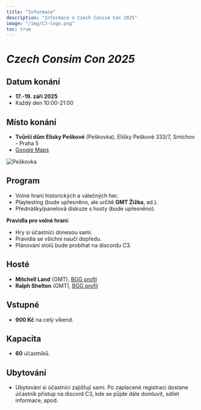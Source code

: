 ```yaml
---
title: "Informace"
description: "Informace o Czech Consim Con 2025"
image: "/img/C3-logo.png"
toc: true
---
```


# _Czech Consim Con 2025_

## Datum konání

* **17.-19. září 2025**
* Každý den 10:00-21:00

## Místo konání

* **Tvůrčí dům Elisky Peškové** (Peškovka),
  Elišky Peškové 333/7,
  Smíchov - Praha 5
* [Google Maps](https://maps.app.goo.gl/c1FuPaTr4JWczgee7)

![Peškovka](/img/Peskovka.jpg)


## Program

* Volné hraní historických a válečných her.
* Playtesting (bude upřesněno, ale určitě **GMT Žižka**, ad.).
* Přednášky/panelová diskuze s hosty (bude upřesněno).

**Pravidla pro volné hraní:**

* Hry si účastníci donesou sami.
* Pravidla se všichni naučí dopředu.
* Plánování stolů bude probíhat na discordu C3.

## Hosté

* **Mitchell Land** (GMT), [BGG profil](https://boardgamegeek.com/boardgamedesigner/36545/mitchell-land)
* **Ralph Shelton** (GMT), [BGG profil](https://boardgamegeek.com/boardgamedesigner/103902/ralph-shelton)

## Vstupné

* **900 Kč** na celý víkend.

## Kapacita

* **60** účastníků.

## Ubytování

* Ubytování si účastníci zajišťují sami. Po zaplacené registraci dostane účastník přístup na discord C3, kde se půjde dále domluvit, sdílet informace, apod.
